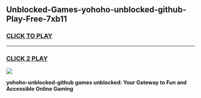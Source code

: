 
## Unblocked-Games-yohoho-unblocked-github-Play-Free-7xb11
<h3>
<a href="https://premium76.site?title=yohoho-unblocked-github&ref=19M">CLICK TO PLAY</a></h3>
<hr>

<h3>
<a href="https://premium76.site?title=yohoho-unblocked-github&ref=19M">CLICK 2 PLAY</a>
  
</h3>

<a href="https://premium76.site?title=yohoho-unblocked-github&ref=19M"><img src="https://clearcache.store/games.png"></a>


**yohoho-unblocked-github games unblocked: Your Gateway to Fun and Accessible Online Gaming**
